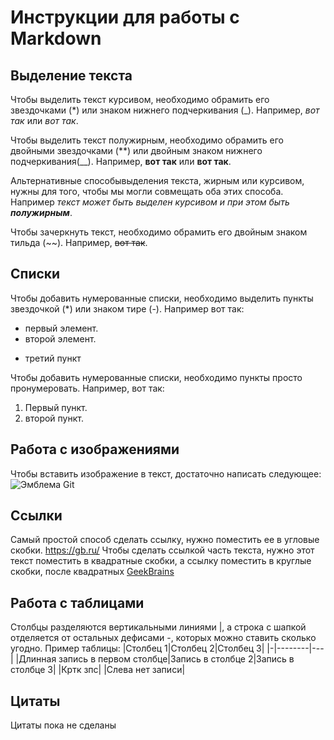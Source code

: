 # Инструкции для работы с Markdown

## Выделение текста

Чтобы выделить текст курсивом, необходимо обрамить его звездочками (*) или знаком нижнего подчеркивания (_). Например, *вот так* или _вот так_.

Чтобы выделить текст полужирным, необходимо обрамить его двойными звездочками (**) или двойным знаком нижнего подчеркивания(__). Например, **вот так** или __вот так__.

Альтернативные способывыделения текста, жирным или курсивом, нужны для того, чтобы мы могли совмещать оба этих способа. Например _текст может быть выделен курсивом и при этом быть  **полужирным**_.

Чтобы зачеркнуть текст, необходимо обрамить его двойным знаком тильда (~~). Например, ~~вот так~~.

## Списки

Чтобы добавить нумерованные списки, необходимо выделить пункты звездочкой (*) или знаком тире (-).
Например вот так:
* первый элемент.
* второй элемент.
- третий пункт 

Чтобы добавить нумерованные списки, необходимо пункты просто пронумеровать. Например, вот так:
1. Первый пункт.
2. второй пункт.

## Работа с изображениями
Чтобы вставить изображение в текст, достаточно написать следующее:
![Эмблема Git](LabelGit.png)

## Ссылки

Самый простой способ сделать ссылку, нужно поместить ее в угловые скобки.
<https://gb.ru/>
Чтобы сделать ссылкой часть текста, нужно этот текст поместить в квадратные скобки, а ссылку поместить в круглые скобки, после квадратных
[GeekBrains](https://gb.ru/)


## Работа с таблицами

Столбцы разделяются вертикальными линиями |, а строка с шапкой отделяется от остальных дефисами -, которых можно ставить сколько угодно.
Пример таблицы:
|Столбец 1|Столбец 2|Столбец 3|
|-|--------|---|
|Длинная запись в первом столбце|Запись в столбце 2|Запись в столбце 3|
|Кртк зпс| |Слева нет записи|


## Цитаты

Цитаты пока не сделаны
